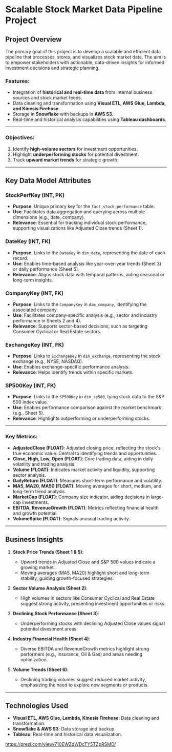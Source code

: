 # Scalable Stock Market Data Pipeline Project

## Project Overview
The primary goal of this project is to develop a scalable and efficient data pipeline that processes, stores, and visualizes stock market data. The aim is to empower stakeholders with actionable, data-driven insights for informed investment decisions and strategic planning.

### Features:
- Integration of **historical and real-time data** from internal business sources and stock market feeds.
- Data cleaning and transformation using **Visual ETL, AWS Glue, Lambda, and Kinesis Firehose**.
- Storage in **Snowflake** with backups in **AWS S3**.
- Real-time and historical analysis capabilities using **Tableau dashboards**.

---

### Objectives:
1. Identify **high-volume sectors** for investment opportunities.
2. Highlight **underperforming stocks** for potential divestment.
3. Track **upward market trends** for strategic growth.

---

## Key Data Model Attributes

### StockPerfKey (INT, PK)
- **Purpose**: Unique primary key for the `fact_stock_performance` table.
- **Use**: Facilitates data aggregation and querying across multiple dimensions (e.g., date, company).
- **Relevance**: Essential for tracking individual stock performance, supporting visualizations like Adjusted Close trends (Sheet 1).

### DateKey (INT, FK)
- **Purpose**: Links to the `DateKey` in `dim_date`, representing the date of each record.
- **Use**: Enables time-based analysis like year-over-year trends (Sheet 3) or daily performance (Sheet 5).
- **Relevance**: Aligns stock data with temporal patterns, aiding seasonal or long-term insights.

### CompanyKey (INT, FK)
- **Purpose**: Links to the `CompanyKey` in `dim_company`, identifying the associated company.
- **Use**: Facilitates company-specific analysis (e.g., sector and industry performance in Sheets 2 and 4).
- **Relevance**: Supports sector-based decisions, such as targeting Consumer Cyclical or Real Estate sectors.

### ExchangeKey (INT, FK)
- **Purpose**: Links to `ExchangeKey` in `dim_exchange`, representing the stock exchange (e.g., NYSE, NASDAQ).
- **Use**: Enables exchange-specific performance analysis.
- **Relevance**: Helps identify trends within specific markets.

### SP500Key (INT, FK)
- **Purpose**: Links to the `SP500Key` in `dim_sp500`, tying stock data to the S&P 500 index value.
- **Use**: Enables performance comparison against the market benchmark (e.g., Sheet 5).
- **Relevance**: Highlights outperforming or underperforming stocks.

---

### Key Metrics:
- **AdjustedClose (FLOAT)**: Adjusted closing price, reflecting the stock's true economic value. Central to identifying trends and opportunities.
- **Close, High, Low, Open (FLOAT)**: Core trading data, aiding in daily volatility and trading analysis.
- **Volume (FLOAT)**: Indicates market activity and liquidity, supporting sector analysis.
- **DailyReturn (FLOAT)**: Measures short-term performance and volatility.
- **MA5, MA20, MA50 (FLOAT)**: Moving averages for short, medium, and long-term trend analysis.
- **MarketCap (FLOAT)**: Company size indicator, aiding decisions in large-cap investments.
- **EBITDA, RevenueGrowth (FLOAT)**: Metrics reflecting financial health and growth potential.
- **VolumeSpike (FLOAT)**: Signals unusual trading activity.

---

## Business Insights

1. **Stock Price Trends (Sheet 1 & 5)**:
   - Upward trends in Adjusted Close and S&P 500 values indicate a growing market.
   - Moving averages (MA5, MA20) highlight short and long-term stability, guiding growth-focused strategies.

2. **Sector Volume Analysis (Sheet 2)**:
   - High volumes in sectors like Consumer Cyclical and Real Estate suggest strong activity, presenting investment opportunities or risks.

3. **Declining Stock Performance (Sheet 3)**:
   - Underperforming stocks with declining Adjusted Close values signal potential divestment areas.

4. **Industry Financial Health (Sheet 4)**:
   - Diverse EBITDA and RevenueGrowth metrics highlight strong performers (e.g., Insurance, Oil & Gas) and areas needing optimization.

5. **Volume Trends (Sheet 6)**:
   - Declining trading volumes suggest reduced market activity, emphasizing the need to explore new segments or products.

---

## Technologies Used
- **Visual ETL, AWS Glue, Lambda, Kinesis Firehose**: Data cleaning and transformation.
- **Snowflake & AWS S3**: Data storage and backup.
- **Tableau**: Real-time and historical data visualization.


https://prezi.com/view/710EWZdWDcTY5TZpRSMD/